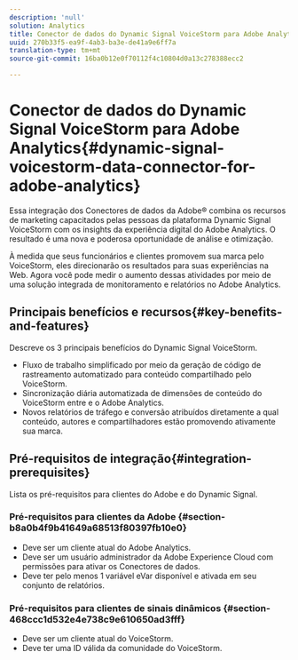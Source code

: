 ```yaml
---
description: 'null'
solution: Analytics
title: Conector de dados do Dynamic Signal VoiceStorm para Adobe Analytics
uuid: 270b33f5-ea9f-4ab3-ba3e-de41a9e6ff7a
translation-type: tm+mt
source-git-commit: 16ba0b12e0f70112f4c10804d0a13c278388ecc2

---
```



# Conector de dados do Dynamic Signal VoiceStorm para Adobe Analytics{#dynamic-signal-voicestorm-data-connector-for-adobe-analytics}

Essa integração dos Conectores de dados da Adobe® combina os recursos de marketing capacitados pelas pessoas da plataforma Dynamic Signal VoiceStorm com os insights da experiência digital do Adobe Analytics. O resultado é uma nova e poderosa oportunidade de análise e otimização.

À medida que seus funcionários e clientes promovem sua marca pelo VoiceStorm, eles direcionarão os resultados para suas experiências na Web. Agora você pode medir o aumento dessas atividades por meio de uma solução integrada de monitoramento e relatórios no Adobe Analytics.

## Principais benefícios e recursos{#key-benefits-and-features}

Descreve os 3 principais benefícios do Dynamic Signal VoiceStorm.

* Fluxo de trabalho simplificado por meio da geração de código de rastreamento automatizado para conteúdo compartilhado pelo VoiceStorm.
* Sincronização diária automatizada de dimensões de conteúdo do VoiceStorm entre e o Adobe Analytics.
* Novos relatórios de tráfego e conversão atribuídos diretamente a qual conteúdo, autores e compartilhadores estão promovendo ativamente sua marca.

## Pré-requisitos de integração{#integration-prerequisites}

Lista os pré-requisitos para clientes do Adobe e do Dynamic Signal.

### Pré-requisitos para clientes da Adobe {#section-b8a0b4f9b41649a68513f80397fb10e0}

* Deve ser um cliente atual do Adobe Analytics.
* Deve ser um usuário administrador da Adobe Experience Cloud com permissões para ativar os Conectores de dados.
* Deve ter pelo menos 1 variável eVar disponível e ativada em seu conjunto de relatórios.

### Pré-requisitos para clientes de sinais dinâmicos {#section-468ccc1d532e4e738c9e610650ad3fff}

* Deve ser um cliente atual do VoiceStorm.
* Deve ter uma ID válida da comunidade do VoiceStorm.
